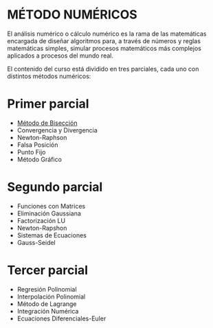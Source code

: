 # MÉTODO NUMÉRICOS

El análisis numérico o cálculo numérico es la rama de las matemáticas encargada de diseñar algoritmos para, a través de números y reglas matemáticas simples, simular procesos matemáticos más complejos aplicados a procesos del mundo real.

El contenido del curso está dividido en tres parciales, cada uno con distintos métodos numéricos:

# Primer parcial
- [Método de Bisección](https://github.com/Azazyro/Metodos-Numericos-/tree/master/Metodo%20de%20Biseccion)
- Convergencia y Divergencia
- Newton-Raphson
- Falsa Posición
- Punto Fijo
- Método Gráfico

# Segundo parcial
- Funciones con Matrices
- Eliminación Gaussiana
- Factorización LU
- Newton-Rapshon
- Sistemas de Ecuaciones
- Gauss-Seidel

# Tercer parcial
- Regresión Polinomial
- Interpolación Polinomial
- Método de Lagrange
- Integración Numérica
- Ecuaciones Diferenciales-Euler
